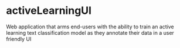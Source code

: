 # activeLearningUI
Web application that arms end-users with the ability to train an active learning text classification model as they annotate their data in a user friendly UI
